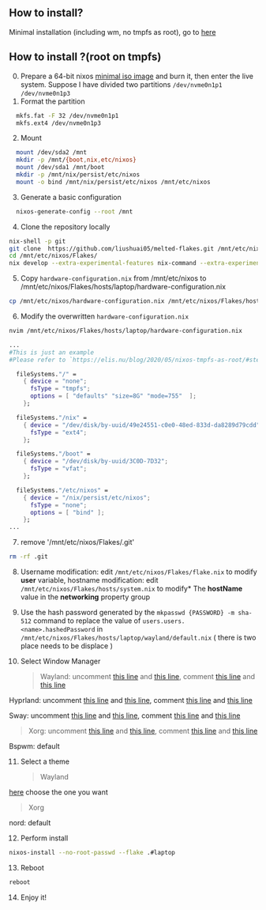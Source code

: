 ## How to install?

Minimal installation (including wm, no tmpfs as root), go to [here](https://github.com/Ruixi-rebirth/flakes/tree/minimal)

## How to install ?(root on tmpfs)

0. Prepare a 64-bit nixos [minimal iso image](https://channels.nixos.org/nixos-22.11/latest-nixos-minimal-x86_64-linux.iso) and burn it, then enter the live system. Suppose I have divided two partitions `/dev/nvme0n1p1` `/dev/nvme0n1p3`
1. Format the partition

```bash
  mkfs.fat -F 32 /dev/nvme0n1p1
  mkfs.ext4 /dev/nvme0n1p3
```

2. Mount

```bash
  mount /dev/sda2 /mnt
  mkdir -p /mnt/{boot,nix,etc/nixos}
  mount /dev/sda1 /mnt/boot
  mkdir -p /mnt/nix/persist/etc/nixos
  mount -o bind /mnt/nix/persist/etc/nixos /mnt/etc/nixos
```

3. Generate a basic configuration

```bash
  nixos-generate-config --root /mnt
```

4. Clone the repository locally

```bash
nix-shell -p git
git clone  https://github.com/liushuai05/melted-flakes.git /mnt/etc/nixos/Flakes
cd /mnt/etc/nixos/Flakes/
nix develop --extra-experimental-features nix-command --extra-experimental-features flakes
```

5. Copy `hardware-configuration.nix` from /mnt/etc/nixos to /mnt/etc/nixos/Flakes/hosts/laptop/hardware-configuration.nix

```bash
cp /mnt/etc/nixos/hardware-configuration.nix /mnt/etc/nixos/Flakes/hosts/laptop/hardware-configuration.nix
```

6. Modify the overwritten `hardware-configuration.nix`

```bash
nvim /mnt/etc/nixos/Flakes/hosts/laptop/hardware-configuration.nix
```

```nix
...
#This is just an example
#Please refer to `https://elis.nu/blog/2020/05/nixos-tmpfs-as-root/#step-4-1-configure-disks`

  fileSystems."/" =
    { device = "none";
      fsType = "tmpfs";
      options = [ "defaults" "size=8G" "mode=755"  ];
    };

  fileSystems."/nix" =
    { device = "/dev/disk/by-uuid/49e24551-c0e0-48ed-833d-da8289d79cdd";
      fsType = "ext4";
    };

  fileSystems."/boot" =
    { device = "/dev/disk/by-uuid/3C0D-7D32";
      fsType = "vfat";
    };

  fileSystems."/etc/nixos" =
    { device = "/nix/persist/etc/nixos";
      fsType = "none";
      options = [ "bind" ];
    };
...
```

7. remove '/mnt/etc/nixos/Flakes/.git'

```bash
rm -rf .git
```

8. Username modification: edit `/mnt/etc/nixos/Flakes/flake.nix` to modify **user** variable, hostname modification: edit `/mnt/etc/nixos/Flakes/hosts/system.nix` to modify\* The **hostName** value in the **networking** property group

9. Use the hash password generated by the `mkpasswd {PASSWORD} -m sha-512` command to replace the value of `users.users.<name>.hashedPassword` in `/mnt/etc/nixos/Flakes/hosts/laptop/wayland/default.nix` ( there is two place needs to be displace )

10. Select Window Manager
    > Wayland: uncomment [this line](https://github.com/Ruixi-rebirth/flakes/blob/main/hosts/default.nix#L17) and [this line](https://github.com/Ruixi-rebirth/flakes/blob/main/hosts/default.nix#L36), comment [this line](https://github.com/Ruixi-rebirth/flakes/blob/main/hosts/default.nix#L18) and [this line](https://github.com/Ruixi-rebirth/flakes/blob/main/hosts/default.nix#L37)

Hyprland: uncomment [this line](https://github.com/Ruixi-rebirth/flakes/blob/main/hosts/laptop/wayland/default.nix#L12) and [this line](https://github.com/Ruixi-rebirth/flakes/blob/main/hosts/laptop/wayland/home.nix#L6), comment [this line](https://github.com/Ruixi-rebirth/flakes/blob/main/hosts/laptop/wayland/default.nix#L11) and [this line](https://github.com/Ruixi-rebirth/flakes/blob/main/hosts/laptop/wayland/home.nix#L5)

Sway: uncomment [this line](https://github.com/Ruixi-rebirth/flakes/blob/main/hosts/laptop/wayland/default.nix#L11) and [this line](https://github.com/Ruixi-rebirth/flakes/blob/main/hosts/laptop/wayland/home.nix#L5), comment [this line](https://github.com/Ruixi-rebirth/flakes/blob/main/hosts/laptop/wayland/default.nix#L12) and [this line](https://github.com/Ruixi-rebirth/flakes/blob/main/hosts/laptop/wayland/home.nix#L6)

> Xorg: uncomment [this line](https://github.com/Ruixi-rebirth/flakes/blob/main/hosts/default.nix#L18) and [this line](https://github.com/Ruixi-rebirth/flakes/blob/main/hosts/default.nix#L37), comment [this line](https://github.com/Ruixi-rebirth/flakes/blob/main/hosts/default.nix#L17) and [this line](https://github.com/Ruixi-rebirth/flakes/blob/main/hosts/default.nix#L36)

Bspwm: default

11. Select a theme
    > Wayland

[here](https://github.com/Ruixi-rebirth/flakes/blob/main/hosts/laptop/wayland/home.nix#L11-L13) choose the one you want

> Xorg

nord: default

12. Perform install

```bash
nixos-install --no-root-passwd --flake .#laptop
```

13. Reboot

```bash
reboot
```

14. Enjoy it!
